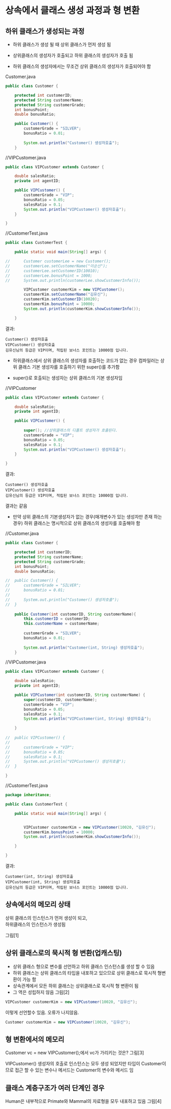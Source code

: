 # 상속에서 클래스 생성 과정과 형 변환

## 하위 클래스가 생성되는 과정
- 하위 클래스가 생성 될 때 상위 클래스가 먼저 생성 됨

- 상위클래스의 생성자가 호출되고 하위 클래스의 생성자가 호출 됨
- 하위 클래스의 생성자에서는 무조건 상위 클래스의 생성자가 호출되어야 함

Customer.java

```java
public class Customer {

	protected int customerID;
	protected String customerName;
	protected String customerGrade;
	int bonusPoint;
	double bonusRatio;

	public Customer() {
		customerGrade = "SILVER";
		bonusRatio = 0.01;
		
		System.out.println("Customer() 생성자호출");
	}

```

//VIPCustomer.java

```java
public class VIPCustomer extends Customer {

	double salesRatio;
	private int agentID;

	public VIPCustomer() {
		customerGrade = "VIP";
		bonusRatio = 0.05;
		salesRatio = 0.1;
		System.out.println("VIPCustomer() 생성자호출");
	}

}

```

//CustomerTest.java

```java
public class CustomerTest {

	public static void main(String[] args) {

//		Customer customerLee = new Customer();
//		customerLee.setCustomerName("이순신");
//		customerLee.setCustomerID(10010);
//		customerLee.bonusPoint = 1000;
//		System.out.println(customerLee.showCustomerInfo());

		VIPCustomer customerKim = new VIPCustomer();
		customerKim.setCustomerName("김유신");
		customerKim.setCustomerID(10020);
		customerKim.bonusPoint = 10000;
		System.out.println(customerKim.showCustomerInfo());

	}
```

결과:

```
Customer() 생성자호출
VIPCustomer() 생성자호출
김유신님의 등급은 VIP이며, 적립된 보너스 포인트는 10000점 입니다.
```

- 하위클래스에서 상위 클래스의 생성자를 호출하는 코드가 없는 경우 컴파일러는 상위 클래스 기본 생성자를 호출하기 위한 super()를 추가함

- super()로 호출되는 생성자는 상위 클래스의 기본 생성자임

//VIPCustomer

```java
public class VIPCustomer extends Customer {

	double salesRatio;
	private int agentID;

	public VIPCustomer() {
		
		super(); //상위클래스의 디폴트 생성자가 호출된다.
		customerGrade = "VIP";
		bonusRatio = 0.05;
		salesRatio = 0.1;
		System.out.println("VIPCustomer() 생성자호출");
	}

}

```

결과:

```
Customer() 생성자호출
VIPCustomer() 생성자호출
김유신님의 등급은 VIP이며, 적립된 보너스 포인트는 10000점 입니다.
```

결과는 같음

- 만약 상위 클래스의 기본생성자가 없는 경우(매개변수가 있는 생성자만 존재 하는 경우) 하위 클래스는 명시적으로 상위 클래스의 생성자를 호출해야 함

//Customer.java

```java
public class Customer {

	protected int customerID;
	protected String customerName;
	protected String customerGrade;
	int bonusPoint;
	double bonusRatio;

//	public Customer() {
//		customerGrade = "SILVER";
//		bonusRatio = 0.01;
//		
//		System.out.println("Customer() 생성자호출");
//	}
	
	public Customer(int customerID, String customerName){
		this.customerID = customerID;
		this.customerName = customerName;
		
		customerGrade = "SILVER";
		bonusRatio = 0.01;
		
		System.out.println("Customer(int, String) 생성자호출");
	}

```

//VIPCustomer.java

```java
public class VIPCustomer extends Customer {

	double salesRatio;
	private int agentID;

	public VIPCustomer(int customerID, String customerName) {
		super(customerID, customerName);
		customerGrade = "VIP";
		bonusRatio = 0.05;
		salesRatio = 0.1;
		System.out.println("VIPCustomer(int, String) 생성자호출");

	}
	
//	public VIPCustomer() {
//		
//		customerGrade = "VIP";
//		bonusRatio = 0.05;
//		salesRatio = 0.1;
//		System.out.println("VIPCustomer() 생성자호출");
//	}

}
```

//CustomerTest.java

```java
package inheritance;

public class CustomerTest {

	public static void main(String[] args) {


		VIPCustomer customerKim = new VIPCustomer(10020, "김유신");
		customerKim.bonusPoint = 10000;
		System.out.println(customerKim.showCustomerInfo());

	}

}

```

결과:

```
Customer(int, String) 생성자호출
VIPCustomer(int, String) 생성자호출
김유신님의 등급은 VIP이며, 적립된 보너스 포인트는 10000점 입니다.
```

## 상속에서의 메모리 상태
상위 클래스의 인스턴스가 먼저 생성이 되고, <br>
하위클래스의 인스턴스가 생성됨

그림[1]

## 상위 클래스로의 묵시적 형 변환(업캐스팅)

- 상위 클래스 형으로 변수를 선언하고 하위 클래스 인스턴스를 생성 할 수 있음
- 하위 클래스는 상위 클래스의 타입을 내포하고 있으므로 상위 클래스로 묵시적 형변환이 가능 함
- 상속관계에서 모든 하위 클래스는 상위클래스로 묵시적 형 변환이 됨
- 그 역은 성립하지 않음
그림[2]

```java
VIPCustomer customerKim = new VIPCustomer(10020, "김유신");
```

이렇게 선언할수 있음. 오류가 나지않음.

```java
Customer customerKim = new VIPCustomer(10020, "김유신");
```
## 형 변환에서의 메모리
Customer vc = new VIPCustomer();에서 vc가 가리키는 것은?
그림[3]

VIPCustomer() 생성자의 호출로 인스턴스는 모두 생성 되었지만 타입이 Customer이므로 접근 할 수 있는 변수나 메서드는 Customer의 변수와 메서드 임

## 클래스 계층구조가 여러 단계인 경우

Human은 내부적으로 Primate와 Mammal의 자료형을 모두 내포하고 있음
그림[4]



